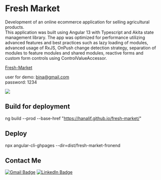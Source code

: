 # Fresh Market
Development of an online ecommerce application for selling agricultural products.
<br />
This application was built using Angular 13 with Typescript and Akita state management library. The app was optimized for performance utilizing advanced features and
best practices such as lazy loading of modules, advanced usage of RxJS, OnPush change detection strategy, separation of modules to feature modules and shared modules, reactive forms and custom form controls using ControlValueAccessor.




[Fresh-Market](https://hanalif.github.io/fresh-market/ "Fresh-Market")

user for demo: bina@gmail.com
<br />
password: 1234 

[![](https://res.cloudinary.com/sprint4/image/upload/v1669049177/fresh-market1_zrqxs9.png)](https://hanalif.github.io/fresh-market/)


## Build for deployment
ng build --prod --base-href "https://hanalif.github.io/fresh-market/"

## Deploy
npx angular-cli-ghpages --dir=dist/fresh-market-fronend

## Contact Me

[![Gmail Badge](https://img.shields.io/badge/-hanalif619-c14438?style=social&logo=Gmail&logoColor=red&link=mailto:hanalif619@gmail.com)](mailto:hanalif619@gmail.com)
[![LinkedIn Badge](https://img.shields.io/badge/-LinkedIn-blue?style=social&logo=Linkedin&logoColor=blue&link=https://www.linkedin.com/in/hana-lipschutz/)](https://www.linkedin.com/in/hana-lipschutz/)





